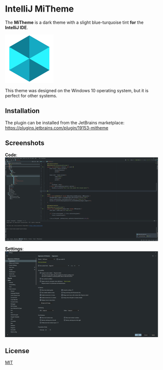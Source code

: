 # IntelliJ MiTheme

The **MiTheme** is a dark theme with a slight blue-turquoise tint **for** the **IntelliJ IDE**.

![logo](resources/META-INF/pluginIcon.svg)

This theme was designed on the Windows 10 operating system, but it is perfect for other systems.

## Installation

The plugin can be installed from the JetBrains marketplace:
https://plugins.jetbrains.com/plugin/19153-mitheme

## Screenshots

**Code**:
![screenshot: code](images/preview-code.png)

**Settings**:
![screenshot: settings](images/preview-settings.png)

## License

[MIT](LICENSE)
